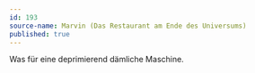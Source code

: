 ```yaml
---
id: 193
source-name: Marvin (Das Restaurant am Ende des Universums)
published: true
---
```

Was für eine deprimierend dämliche Maschine.
